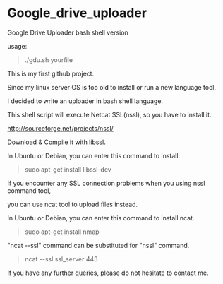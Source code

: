 Google_drive_uploader
=====================

Google Drive Uploader bash shell version

usage: 

> ./gdu.sh yourfile

This is my first github project.

Since my linux server OS is too old to install or run a new language tool, 

I decided to write an uploader in bash shell language.

This shell script will execute Netcat SSL(nssl), so you have to install it.

http://sourceforge.net/projects/nssl/

Download & Compile it with libssl.

In Ubuntu or Debian, you can enter this command to install.

> sudo apt-get install libssl-dev

If you encounter any SSL connection problems when you using nssl command tool,

you can use ncat tool to upload files instead.

In Ubuntu or Debian, you can enter this command to install ncat.

> sudo apt-get install nmap

"ncat --ssl" command can be substituted for "nssl" command.

> ncat --ssl ssl_server 443

If you have any further queries, please do not hesitate to contact me.
